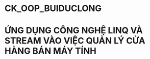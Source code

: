 # CK_OOP_BUIDUCLONG

# ỨNG DỤNG CÔNG NGHỆ LINQ VÀ STREAM VÀO VIỆC QUẢN LÝ CỬA HÀNG BÁN MÁY TÍNH







